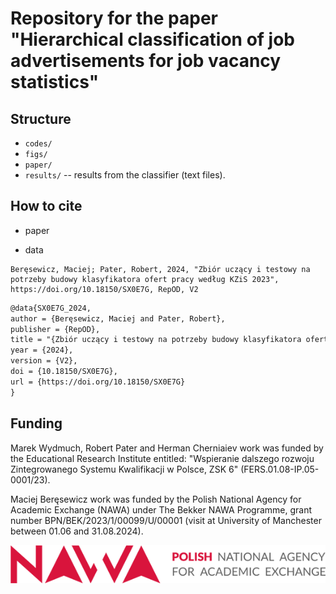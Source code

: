 # Repository for the paper "Hierarchical classification of job advertisements for job vacancy statistics"

## Structure

-   `codes/`
-   `figs/`
-   `paper/`
-   `results/` -- results from the classifier (text files).

## How to cite

-   paper

-   data

```       
Beręsewicz, Maciej; Pater, Robert, 2024, "Zbiór uczący i testowy na potrzeby budowy klasyfikatora ofert pracy według KZiS 2023", https://doi.org/10.18150/SX0E7G, RepOD, V2
```

``` tex
@data{SX0E7G_2024,
author = {Beręsewicz, Maciej and Pater, Robert},
publisher = {RepOD},
title = "{Zbiór uczący i testowy na potrzeby budowy klasyfikatora ofert pracy do KZiS 2023}",
year = {2024},
version = {V2},
doi = {10.18150/SX0E7G},
url = {https://doi.org/10.18150/SX0E7G}
}
```

## Funding

Marek Wydmuch, Robert Pater and Herman Cherniaiev work was funded by the Educational Research Institute entitled: "Wspieranie dalszego rozwoju Zintegrowanego Systemu Kwalifikacji w Polsce, ZSK 6" (FERS.01.08-IP.05-0001/23).

Maciej Beręsewicz work was funded by the Polish National Agency for Academic Exchange (NAWA) under The Bekker NAWA Programme, grant number BPN/BEK/2023/1/00099/U/00001 (visit at University of Manchester between 01.06 and 31.08.2024).

[![](https://raw.githubusercontent.com/OJALAB/CBOP-datasets/main/docs/logo-nawa.png)](https://nawa.gov.pl/en/)
